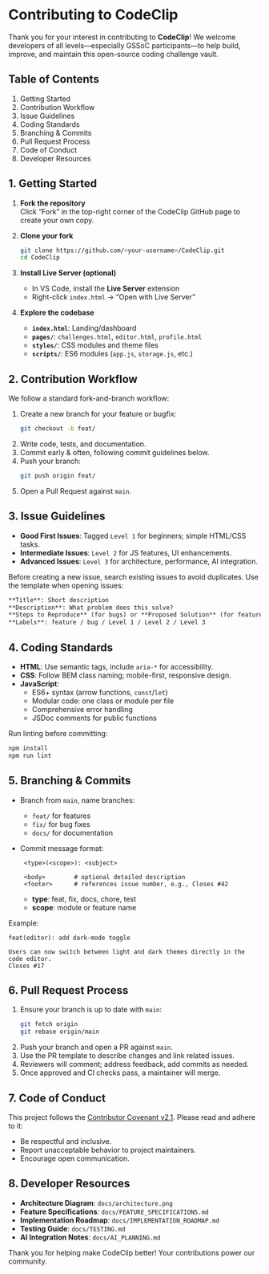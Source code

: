 # Contributing to CodeClip

Thank you for your interest in contributing to **CodeClip**! We welcome developers of all levels—especially GSSoC participants—to help build, improve, and maintain this open-source coding challenge vault.

## Table of Contents
1. Getting Started  
2. Contribution Workflow  
3. Issue Guidelines  
4. Coding Standards  
5. Branching & Commits  
6. Pull Request Process  
7. Code of Conduct  
8. Developer Resources  

## 1. Getting Started

1. **Fork the repository**  
   Click “Fork” in the top-right corner of the CodeClip GitHub page to create your own copy.

2. **Clone your fork**  
   ```bash
   git clone https://github.com/<your-username>/CodeClip.git
   cd CodeClip
   ```

3. **Install Live Server (optional)**  
   - In VS Code, install the **Live Server** extension  
   - Right-click `index.html` → “Open with Live Server”  

4. **Explore the codebase**  
   - **`index.html`**: Landing/dashboard  
   - **`pages/`**: `challenges.html`, `editor.html`, `profile.html`  
   - **`styles/`**: CSS modules and theme files  
   - **`scripts/`**: ES6 modules (`app.js`, `storage.js`, etc.)  

## 2. Contribution Workflow

We follow a standard fork-and-branch workflow:

1. Create a new branch for your feature or bugfix:  
   ```bash
   git checkout -b feat/
   ```
2. Write code, tests, and documentation.  
3. Commit early & often, following commit guidelines below.  
4. Push your branch:  
   ```bash
   git push origin feat/
   ```
5. Open a Pull Request against `main`.

## 3. Issue Guidelines

- **Good First Issues**: Tagged `Level 1` for beginners; simple HTML/CSS tasks.  
- **Intermediate Issues**: `Level 2` for JS features, UI enhancements.  
- **Advanced Issues**: `Level 3` for architecture, performance, AI integration.  

Before creating a new issue, search existing issues to avoid duplicates. Use the template when opening issues:

```markdown
**Title**: Short description  
**Description**: What problem does this solve?  
**Steps to Reproduce** (for bugs) or **Proposed Solution** (for features)  
**Labels**: feature / bug / Level 1 / Level 2 / Level 3  
```

## 4. Coding Standards

- **HTML**: Use semantic tags, include `aria-*` for accessibility.  
- **CSS**: Follow BEM class naming; mobile-first, responsive design.  
- **JavaScript**:  
  - ES6+ syntax (arrow functions, `const`/`let`)  
  - Modular code: one class or module per file  
  - Comprehensive error handling  
  - JSDoc comments for public functions  

Run linting before committing:

```bash
npm install
npm run lint
```

## 5. Branching & Commits

- Branch from `main`, name branches:  
  - `feat/` for features  
  - `fix/` for bug fixes  
  - `docs/` for documentation  

- Commit message format:  
  ```text
   <type>(<scope>): <subject>

   <body>        # optional detailed description
   <footer>      # references issue number, e.g., Closes #42

  ```
  - **type**: feat, fix, docs, chore, test  
  - **scope**: module or feature name  

Example:

```text
feat(editor): add dark-mode toggle

Users can now switch between light and dark themes directly in the code editor.
Closes #17
```

## 6. Pull Request Process

1. Ensure your branch is up to date with `main`:  
   ```bash
   git fetch origin
   git rebase origin/main
   ```
2. Push your branch and open a PR against `main`.  
3. Use the PR template to describe changes and link related issues.  
4. Reviewers will comment; address feedback, add commits as needed.  
5. Once approved and CI checks pass, a maintainer will merge.

## 7. Code of Conduct

This project follows the [Contributor Covenant v2.1](https://www.contributor-covenant.org/version/2/1/code_of_conduct/). Please read and adhere to it:

- Be respectful and inclusive.  
- Report unacceptable behavior to project maintainers.  
- Encourage open communication.

## 8. Developer Resources

- **Architecture Diagram**: `docs/architecture.png`  
- **Feature Specifications**: `docs/FEATURE_SPECIFICATIONS.md`  
- **Implementation Roadmap**: `docs/IMPLEMENTATION_ROADMAP.md`  
- **Testing Guide**: `docs/TESTING.md`  
- **AI Integration Notes**: `docs/AI_PLANNING.md`  

Thank you for helping make CodeClip better! Your contributions power our community.